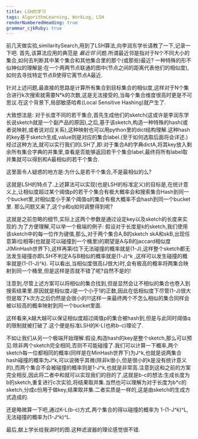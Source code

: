 ```yaml
---
title: LSH的学习 
tags: AlgorithmLearning, WorkLog, LSH
renderNumberedHeading: true
grammar_cjkRuby: true
---
```

前几天做实验,similaritySearch,用到了LSH算法,向李润东学长请教了一下,记录一下吧.
首先,该算法应用的典范是 _最近邻_ 问题.所谓最近邻是指对于N个不同大小的集合,如何去判断其中某个集合和其他集合里的那个(或那些)最近? 一种特殊的形不似神似的理解是:在一个两两节点联通的图中(节点之间的距离代表他们的相似度),如何去寻找特定节点B使得它离节点A最近.

针对上述问题,最直接的思路是计算所有集合到目标集合的相似度,这样对于N个集合进行k次搜索就需要N\*k的次数,这是无法接受的,当每个集合维度很高时更是不可思议.在这个背景下,局部敏感哈希(Local Sensitive Hashing)就产生了.

大致想法是: 对于长度不同的若干集合,首先生成他们的sketch(这或许是李润东学长说sketch就是一个副产品的原因),之后,基于该sketch,构造一种特殊的hash(或者说映射,或者说对应关系),这种映射也可以用python里的dict结构理解.这种hash的key基于sketch生成,value则是对应的集合label.(至于如何选取后面将会详述.)经过这种方法,就可以实行我们的LSH了,即:对于集合A的字典dictA,将其key放入剩余所有集合字典的并集里,查看是否能够返回若干个集合label,最终将所有label取并集就可以得到和A最相似的若干个集合.

这里面令人疑惑的地方是:为什么是若干个集合,不是最相似的么?

这就是LSH的特点了.上述算法可以实现(也是LSH的标准定义)的目标是,在统计意义上,让相似度超过某个阈值p的若干个集合有极大概率会和搜索集合Hash到同一个bucket里,对相似度小于某个阈值q的集合有极大概率不会hash到同一个bucket里.
那么问题又来了,这个p和q如何调整得到呢?

这就是之前忽略的细节,实际上这两个参数是通过设定key以及sketch的长度来实现的.为了方便理解,可以举一个极端的例子:
假设对于长度是k的sketch,我们使用该sketch中的每一位作为键值,那么,对于两个集合A,B的sketch skA和skB,出现任意第i位相等(也就是可以碰撞到一个桶里)的期望是A与B的jaccard相似度J(MinHash世界下),这样再第i位下无法碰撞的概率就是(1-J),这样整个sketch都无法发生碰撞亦即LSH不判定A与B相似的概率就是(1-J)^k ,这样可以发生碰撞的概率就是(1-(1-J)^k). 可以看出,当相似度很高(J很大)时,会有极高的概率将两集合映射到同一个桶里,但是这样是否就不错了呢?自然不是的!

注意到,尽管上述方案可以将相似的集合找到,但是显然会让不相似的集合也卷入到搜索结果里.原因就是相似度J是一个小于1的正数,因此在低相似度下尽管(1-J)很大但是取了k次方之后仍然是会很小的!!!这样一来最终两个不怎么相似的集合同样会被以较高的概率映射到同一个bucket里面.

这样看来,k越大越可以保证相似度超过阈值p的集合被hash到,但是与此同时阈值q的限制就被打破了.这个便是标准LSH的K-L(也称b-c)理论了.

不如让我们从另一个极端开始理解.假设,构造hash的key是整个sketch,那么可以预见:除非两个sketch完全相同,否则不可能碰撞了.我们可以计算一下概率,两个sketch每一位都相同的概率(同样是在MinHash世界下)为J^k,也就是说两集合hash碰撞的概率为J^k,可以说微乎其微(除非k很小,但是很小的k是没有统计意义的),而两个集合不会被碰撞的概率则是1-J^k,也就是非常高.注意到这和之前的方案完全相反,因此将二者中和就可以实现我们的目的了,这就是b-c的想法:生成长度为b的sketch,重复进行c次实验,将结果取并集.当然也可以理解为对于长度为b\*c的sketch,分成c份用于做key,结果取并集.二者实质是一样的,这是由sketch的生成方式造成的.

还是略微算一下吧,通过K-L(b-c)方式,两个集合的得以碰撞的概率为 1-(1-J^k)^L,无法碰撞的概率为(1-J^k)^L.

最后,献上学长给我讲时的图.这种滤波器的理论感觉很不错.


